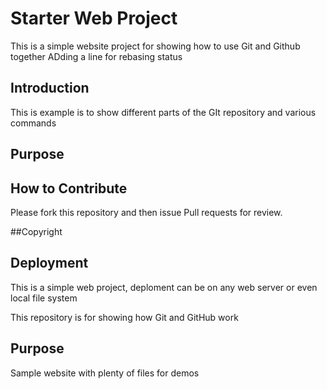 # Starter Web Project

This is a simple website project for showing
how to use Git and Github together
ADding a line for rebasing status
## Introduction
This is example is to show different parts of the 
GIt repository and various commands
## Purpose

## How to Contribute
Please fork this repository and then issue Pull requests for review.

##Copyright

## Deployment
This is a simple web project, deploment can
be on any web server or even local file system

This repository is for showing how Git and GitHub work

## Purpose

Sample website with plenty of files for demos

